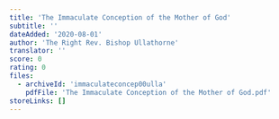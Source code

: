 ```yaml
---
title: 'The Immaculate Conception of the Mother of God'
subtitle: ''
dateAdded: '2020-08-01'
author: 'The Right Rev. Bishop Ullathorne'
translator: ''
score: 0
rating: 0
files:
  - archiveId: 'immaculateconcep00ulla'
    pdfFile: 'The Immaculate Conception of the Mother of God.pdf'
storeLinks: []
---
```


